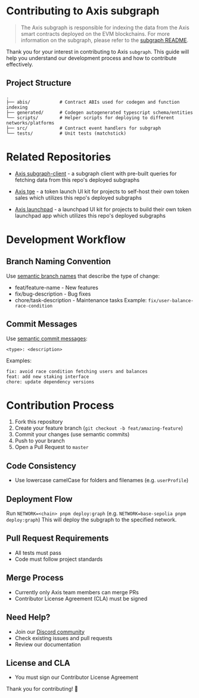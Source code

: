 # Contributing to Axis subgraph

> The Axis subgraph is responsible for indexing the data from the Axis smart contracts deployed on the EVM blockchains. For more information on the subgraph, please refer to the [subgraph README](./README.md).

Thank you for your interest in contributing to Axis `subgraph`. This guide will help you understand our development process and how to contribute effectively.

## Project Structure

```
.
├── abis/           # Contract ABIs used for codegen and function indexing
├── generated/      # Codegen autogenerated typescript schema/entities
└── scripts/        # Helper scripts for deploying to different networks/platforms
├── src/            # Contract event handlers for subgraph
└── tests/          # Unit tests (matchstick)
```

# Related Repositories

- [Axis subgraph-client](https://github.com/Axis-Fi/ui-libs/blob/main/packages/subgraph-client) - a subgraph client with pre-built queries for fetching data from this repo's deployed subgraphs

- [Axis tge](https://github.com/Axis-Fi/standalone-ui) - a token launch UI kit for projects to self-host their own token sales which utilizes this repo's deployed subgraphs

- [Axis launchpad](https://github.com/Axis-Fi/fireworks) - a launchpad UI kit for projects to build their own token launchpad app which utilizes this repo's deployed subgraphs

# Development Workflow

## Branch Naming Convention

Use [semantic branch names](https://gist.github.com/seunggabi/87f8c722d35cd07deb3f649d45a31082) that describe the type of change:

- feat/feature-name - New features
- fix/bug-description - Bug fixes
- chore/task-description - Maintenance tasks
  Example: `fix/user-balance-race-condition`

## Commit Messages

Use [semantic commit messages](https://gist.github.com/joshbuchea/6f47e86d2510bce28f8e7f42ae84c716):

```
<type>: <description>
```

Examples:

```
fix: avoid race condition fetching users and balances
feat: add new staking interface
chore: update dependency versions
```

# Contribution Process

1. Fork this repository
2. Create your feature branch (`git checkout -b feat/amazing-feature`)
3. Commit your changes (use semantic commits)
4. Push to your branch
5. Open a Pull Request to `master`

## Code Consistency

- Use lowercase camelCase for folders and filenames (e.g. `userProfile`)

## Deployment Flow

Run `NETWORK=<chain> pnpm deploy:graph` (e.g. `NETWORK=base-sepolia pnpm deploy:graph`)
This will deploy the subgraph to the specified network.

## Pull Request Requirements

- All tests must pass
- Code must follow project standards

## Merge Process

- Currently only Axis team members can merge PRs
- Contributor License Agreement (CLA) must be signed

## Need Help?

- Join our [Discord community](https://discord.gg/tx9CrvPZWF)
- Check existing issues and pull requests
- Review our documentation

## License and CLA

- You must sign our Contributor License Agreement

Thank you for contributing! 🚀
